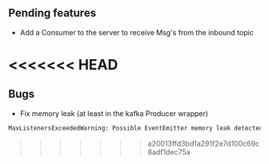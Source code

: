 ## Pending features
- Add a Consumer to the server to receive Msg's from the inbound topic

<<<<<<< HEAD
=======

## Bugs
- Fix memory leak (at least in the kafka Producer wrapper)
```bash
MaxListenersExceededWarning: Possible EventEmitter memory leak detected. 11 message listeners added to [Consumer]. Use emitter.setMaxListeners() to increase limit
```
>>>>>>> a20013ffd3bd1a291f2e7d100c69c8adf1dec75a
